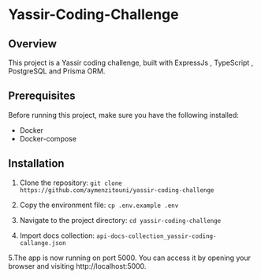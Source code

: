 # Yassir-Coding-Challenge

## Overview

This project is a Yassir coding challenge, built with ExpressJs , TypeScript , PostgreSQL and Prisma ORM.

## Prerequisites

Before running this project, make sure you have the following installed:

- Docker
- Docker-compose

## Installation

1. Clone the repository:
   `git clone https://github.com/aymenzitouni/yassir-coding-challenge`

2. Copy the environment file:
   `cp .env.example .env`

3. Navigate to the project directory:
   `cd yassir-coding-challenge`

4. Import docs collection:
   `api-docs-collection_yassir-coding-callange.json`

5.The app is now running on port 5000. You can access it by opening your browser and visiting http://localhost:5000.
